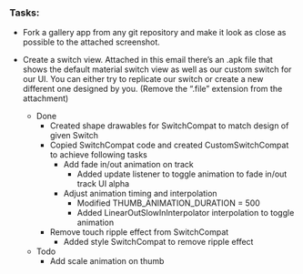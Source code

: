 ### Tasks:

- Fork a gallery app from any git repository and make it look as close as possible to the attached screenshot.

- Create a switch view. Attached in this email there’s an .apk file that shows the default material switch view as well as our custom switch for our UI. You can either try to replicate our switch or create a new different one designed by you. (Remove the “.file” extension from the attachment)
    - Done
        - Created shape drawables for SwitchCompat to match design of given Switch
        - Copied SwitchCompat code and created CustomSwitchCompat to achieve following tasks
            - Add fade in/out animation on track
                - Added update listener to toggle animation to fade in/out track UI alpha
            - Adjust animation timing and interpolation
                - Modified THUMB_ANIMATION_DURATION = 500
                - Added LinearOutSlowInInterpolator interpolation to toggle animation
        - Remove touch ripple effect from SwitchCompat
            - Added style SwitchCompat to remove ripple effect
    - Todo
        - Add scale animation on thumb
